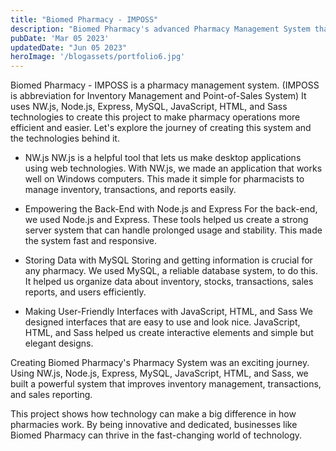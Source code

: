 ```yaml
---
title: "Biomed Pharmacy - IMPOSS"
description: "Biomed Pharmacy's advanced Pharmacy Management System that uses NW.js, Node.js, Express, MySQL, JavaScript, HTML, and Sass. This system improves how pharmacies manage inventory, transactions, and sales reporting for better efficiency and customer service."
pubDate: 'Mar 05 2023'
updatedDate: "Jun 05 2023"
heroImage: '/blogassets/portfolio6.jpg'
---
```


Biomed Pharmacy - IMPOSS is a pharmacy management system. (IMPOSS is abbreviation for
Inventory Management and Point-of-Sales System) It uses NW.js, Node.js, Express, MySQL,
JavaScript, HTML, and Sass technologies to create this project to make pharmacy operations
more efficient and easier. Let's explore the journey of creating this system and the
technologies behind it.

- NW.js
NW.js is a helpful tool that lets us make desktop applications using web technologies. With NW.js,
we made an application that works well on Windows computers. This made it simple for pharmacists
to manage inventory, transactions, and reports easily.

- Empowering the Back-End with Node.js and Express
For the back-end, we used Node.js and Express. These tools helped us create a strong server system
that can handle prolonged usage and stability. This made the system fast and responsive.

- Storing Data with MySQL
Storing and getting information is crucial for any pharmacy. We used MySQL, a reliable database
system, to do this. It helped us organize data about inventory, stocks, transactions, sales reports,
and users efficiently.

- Making User-Friendly Interfaces with JavaScript, HTML, and Sass
We designed interfaces that are easy to use and look nice. JavaScript, HTML, and Sass helped us
create interactive elements and simple but elegant designs.

Creating Biomed Pharmacy's Pharmacy System was an exciting journey. Using NW.js, Node.js,
Express, MySQL, JavaScript, HTML, and Sass, we built a powerful system that improves inventory
management, transactions, and sales reporting.

This project shows how technology can make a big difference in how pharmacies work. By being
innovative and dedicated, businesses like Biomed Pharmacy can thrive in the fast-changing world
of technology.
